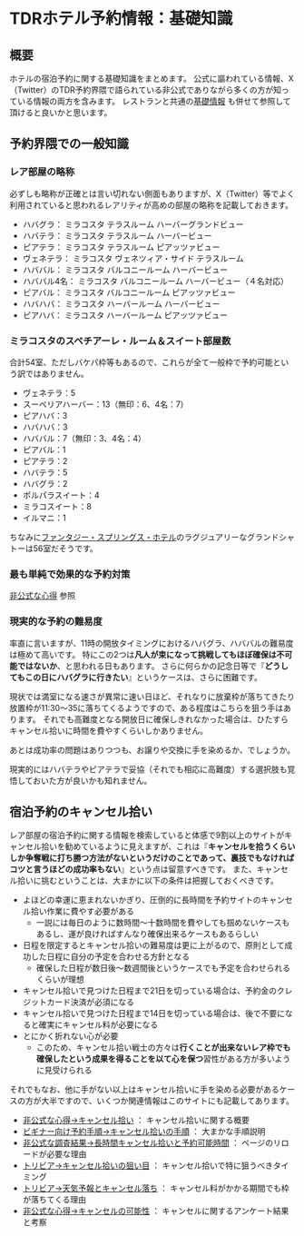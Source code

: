 # TDRホテル予約情報：基礎知識

## 概要

ホテルの宿泊予約に関する基礎知識をまとめます。
公式に謳われている情報、X（Twitter）のTDR予約界隈で語られている非公式でありながら多くの方が知っている情報の両方を含みます。
レストランと共通の[基礎情報](../common/basics.md) も併せて参照して頂けると良いかと思います。


## 予約界隈での一般知識

### レア部屋の略称

必ずしも略称が正確とは言い切れない側面もありますが、X（Twitter）等でよく利用されていると思われるレアリティが高めの部屋の略称を記載しておきます。

* ハバグラ： ミラコスタ テラスルーム ハーバーグランドビュー
* ハバテラ： ミラコスタ テラスルーム ハーバービュー
* ピアテラ： ミラコスタ テラスルーム ピアッツァビュー
* ヴェネテラ： ミラコスタ ヴェネツィア・サイド テラスルーム
* ハババル： ミラコスタ バルコニールーム ハーバービュー
* ハババル4名： ミラコスタ バルコニールーム ハーバービュー（４名対応）
* ピアバル： ミラコスタ バルコニールーム ピアッツァビュー
* ハバハバ： ミラコスタ ハーバールーム ハーバービュー
* ピアハバ： ミラコスタ ハーバールーム ピアッツァビュー


### ミラコスタのスペチアーレ・ルーム＆スイート部屋数

合計54室、ただしバケパ枠等もあるので、これらが全て一般枠で予約可能という訳ではありません。

* ヴェネテラ：5
* スーペリアハーバー：13（無印：6、4名：7）
* ピアハバ：3
* ハバハバ：3
* ハババル：7（無印：3、4名：4）
* ピアバル：1
* ピアテラ：2
* ハバテラ：5
* ハバグラ：2
* ポルパラスイート：4
* ミラコスイート：8
* イルマニ：1

ちなみに[ファンタジー・スプリングス・ホテル](https://www.tokyodisneyresort.jp/special/fantasysprings/#springshotel)のラグジュアリーなグランドシャトーは56室だそうです。


### 最も単純で効果的な予約対策

[非公式な心得](../common/hints.md#最も単純で効果的な予約対策) 参照


### 現実的な予約の難易度

率直に言いますが、11時の開放タイミングにおけるハバグラ、ハババルの難易度は極めて高いです。
特にこの2つは**凡人が束になって挑戦してもほぼ確保は不可能ではないか**、と思われる日もあります。
さらに何らかの記念日等で『**どうしてもこの日にハバグラに行きたい**』というケースは、さらに困難です。

現状では満室になる速さが異常に速い日ほど、それなりに放棄枠が落ちてきたり放置枠が11:30～35に落ちてくるようですので、ある程度はこちらを狙う手はあります。
それでも高難度となる開放日に確保しきれなかった場合は、ひたすらキャンセル拾いに時間を費やすくらいしかありません。

あとは成功率の問題はありつつも、お譲りや交換に手を染めるか、でしょうか。

現実的にはハバテラやピアテラで妥協（それでも相応に高難度）する選択肢も覚悟しておいた方が良いかも知れません。


## 宿泊予約のキャンセル拾い

レア部屋の宿泊予約に関する情報を検索していると体感で9割以上のサイトがキャンセル拾いを勧めているように見えますが、これは『**キャンセルを拾うくらいしか争奪戦に打ち勝つ方法がないというだけのことであって、裏技でもなければコツと言うほどの成功率もない**』という点は留意すべきです。
また、キャンセル拾いに挑むということは、大まかに以下の条件は把握しておくべきです。

* よほどの幸運に恵まれないかぎり、圧倒的に長時間を予約サイトのキャンセル拾い作業に費やす必要がある
    * 一説には毎日のように数時間～十数時間を費やしても掴めないケースもあるし、運が良ければすんなり確保出来るケースもあるらしい
* 日程を限定するとキャンセル拾いの難易度は更に上がるので、原則として成功した日程に自分の予定を合わせる方針となる
    * 確保した日程が数日後～数週間後というケースでも予定を合わせられるくらいが理想
* キャンセル拾いで見つけた日程まで21日を切っている場合は、予約金のクレジットカード決済が必須になる
* キャンセル拾いで見つけた日程まで14日を切っている場合は、後で不要になると確実にキャンセル料が必要になる
* とにかく折れない心が必要
    * このため、キャンセル拾い戦士の方々は**行くことが出来ないレア枠でも確保したという成果を得ることを以て心を保つ**習性がある方が多いように見受けられる

それでもなお、他に手がない以上はキャンセル拾いに手を染める必要があるケースの方が大半ですので、いくつか関連情報はこのサイトにも記載してあります。

* [非公式な心得→キャンセル拾い](../common/hints.md#キャンセル拾い) ： キャンセル拾いに関する概要
* [ビギナー向け予約手順→キャンセル拾いの手順](./for_begginer.md#キャンセル拾いの手順) ： 大まかな手順説明
* [非公式な調査結果→長時間キャンセル拾いと予約可能時間](./research.md#長時間キャンセル拾いと予約可能時間) ： ページのリロードが必要な理由
* [トリビア→キャンセル拾いの狙い目](../common/trivia.md#キャンセル拾いの狙い目) ： キャンセル拾いで特に狙うべきタイミング
* [トリビア→天気予報とキャンセル落ち](../common/trivia.md#天気予報とキャンセル落ち) ： キャンセル料がかかる期間でも枠が落ちてくる理由
* [非公式な心得→キャンセルの可能性](../common/hints.md#キャンセルの可能性) ： キャンセルに関するアンケート結果と考察

